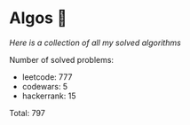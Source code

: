 # Algos 🏯

_Here is a collection of all my solved algorithms_

Number of solved problems:
- leetcode: 777
- codewars: 5
- hackerrank: 15

Total: 797 

